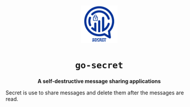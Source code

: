 <div align="center">
  <img src="views/media/favicon.png" width="100px" alt="secret logo" />
  <h1><code>go-secret</code></h1>
  <p>
    <strong>A self-destructive message sharing applications</strong>
  </p>
</div>

Secret is use to share messages and delete them after the messages are read.
